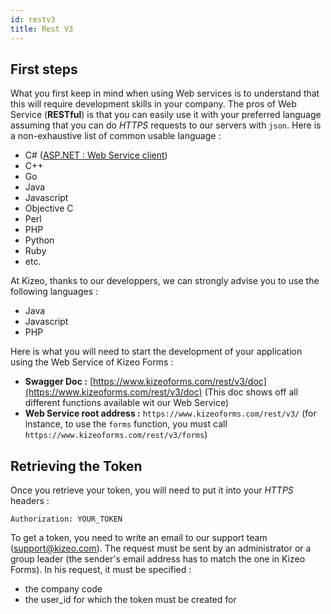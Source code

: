 ```yaml
---
id: restv3
title: Rest V3
---
```


## First steps

What you first keep in mind when using Web services is to understand that this will require development skills in your company. The pros of Web Service (**RESTful**) is that you can easily use it with your preferred language assuming that you can do _HTTPS_ requests to our servers with `json`. Here is a non-exhaustive list of common usable language :

-   C# (<a href="http://www.asp.net/web-api/overview/advanced/calling-a-web-api-from-a-net-client" target="_blank">ASP.NET : Web Service client</a>)
-   C++
-   Go
-   Java
-   Javascript
-   Objective C
-   Perl
-   PHP
-   Python
-   Ruby
-   etc.

At Kizeo, thanks to our developpers, we can strongly advise you to use the following languages :

-   Java
-   Javascript
-   PHP

Here is what you will need to start the development of your application using the Web Service of Kizeo Forms :

-   **Swagger Doc :** [https://www.kizeoforms.com/rest/v3/doc](https://www.kizeoforms.com/rest/v3/doc) (This doc shows off all different functions available wit our Web Service)
-   **Web Service root address :** `https://www.kizeoforms.com/rest/v3/` (for instance, to use the `forms` function, you must call `https://www.kizeoforms.com/rest/v3/forms`)

## Retrieving the Token

Once you retrieve your token, you will need to put it into your _HTTPS_ headers :

```
Authorization: YOUR_TOKEN
```
To get a token, you need to write an email to our support team (support@kizeo.com). The request must be sent by an administrator or a group leader (the sender's email address has to match the one in Kizeo Forms). In his request, it must be specified :
-   the company code
-   the user_id for which the token must be created for
